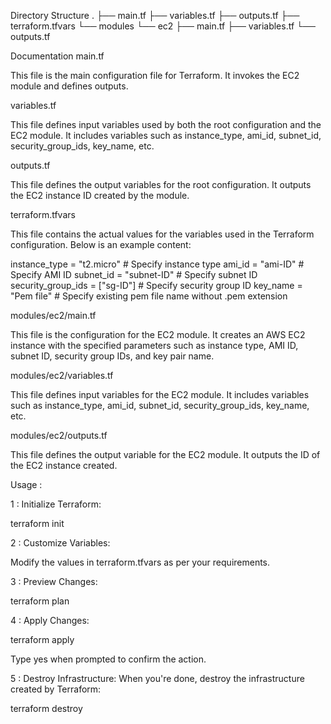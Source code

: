 
Directory Structure
.
├── main.tf
├── variables.tf
├── outputs.tf
├── terraform.tfvars
└── modules
    └── ec2
        ├── main.tf
        ├── variables.tf
        └── outputs.tf


Documentation
main.tf

This file is the main configuration file for Terraform. It invokes the EC2 module and defines outputs.

variables.tf

This file defines input variables used by both the root configuration and the EC2 module. It includes variables such as instance_type, ami_id, subnet_id, security_group_ids, key_name, etc.

outputs.tf

This file defines the output variables for the root configuration. It outputs the EC2 instance ID created by the module.

terraform.tfvars

This file contains the actual values for the variables used in the Terraform configuration. Below is an example content:

instance_type = "t2.micro"     # Specify instance type
ami_id = "ami-ID"              # Specify AMI ID
subnet_id = "subnet-ID"        # Specify subnet ID
security_group_ids = ["sg-ID"] # Specify security group ID
key_name = "Pem file"          # Specify existing pem file name without .pem extension

modules/ec2/main.tf

This file is the configuration for the EC2 module. It creates an AWS EC2 instance with the specified parameters such as instance type, AMI ID, subnet ID, security group IDs, and key pair name.

modules/ec2/variables.tf

This file defines input variables for the EC2 module. It includes variables such as instance_type, ami_id, subnet_id, security_group_ids, key_name, etc.

modules/ec2/outputs.tf

This file defines the output variable for the EC2 module. It outputs the ID of the EC2 instance created.

Usage :

1 : Initialize Terraform:

terraform init

2 : Customize Variables:

Modify the values in terraform.tfvars as per your requirements.

3 : Preview Changes:

terraform plan

4 : Apply Changes:

terraform apply

Type yes when prompted to confirm the action.

5 : Destroy Infrastructure:
When you're done, destroy the infrastructure created by Terraform:

terraform destroy
